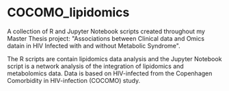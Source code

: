 # COCOMO_lipidomics

A collection of R and Jupyter Notebook scripts created throughout my Master Thesis project: 
"Associations between Clinical data and Omics datain in HIV Infected with and without Metabolic Syndrome".

The R scripts are contain lipidomics data analysis and the Jupyter Notebook script is a network analysis of the integration of lipidomics and metabolomics data. Data is based on HIV-infected from the Copenhagen Comorbidity in HIV-infection (COCOMO) study. 
